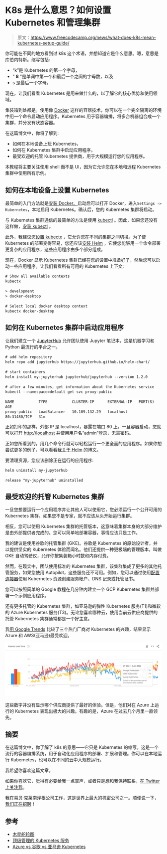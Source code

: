# K8s 是什么意思？如何设置 Kubernetes 和管理集群

> 原文：<https://www.freecodecamp.org/news/what-does-k8s-mean-kubernetes-setup-guide/>

你可能在不同的地方看到过 k8s 这个术语，并想知道它是什么意思。嗯，意思是库伯内特斯。缩写包括:

*   “k”是 Kubernetes 的第一个字母，
*   " **8** "是单词中第一个和最后一个之间的字母数，以及
*   s 是最后一个字母。

现在，让我们看看 Kubernetes 是用来做什么的，以了解它的核心优势和使用领域。

集装箱到处都是。使用像 [Docker](https://www.docker.com/) 这样的容器技术，你可以在一个完全隔离的环境中用一个命令启动应用程序。Kubernetes 用于容器编排，将多台机器组合成一个集群，并分发有状态容器。

在这篇博文中，你将了解到:

*   如何在本地设备上玩 Kubernetes，
*   如何在 Kubernetes 集群中启动应用程序，
*   最受欢迎的托管 Kubernetes 提供商，用于大规模运行您的应用程序。

本教程将主要关注使用 shell 而不是 UI，因为它允许您在本地和远程 Kubernetes 集群中使用所有示例。

## 如何在本地设备上设置 Kubernetes

最简单的入门方法就是[安装 Docker。](https://www.docker.com/get-started/)启动后可以打开 Docker，进入`Settings -> Kubernetes`，本地启用 Kubernetes。确认后，您的 Kubernetes 集群将启动。

与 Kubernetes 集群通信的最简单的方法是使用 [kubectl](https://github.com/kubernetes/kubectl) 。因此，如果您还没有这样做，[安装 kubectl](https://kubernetes.io/docs/tasks/tools/#kubectl) 。

此外，我建议您[设置 kubectx](https://github.com/ahmetb/kubectx) ，它允许您在不同的集群之间切换。为了使 Kubernetes 的部署变得容易，您还应该[安装 Helm](https://helm.sh/docs/intro/install/) ，它使您能够用一个命令部署更复杂的应用程序，这些应用程序由多个部分组成。

现在，Docker 显示 Kubernetes 集群已经在您的设置中准备好了，然后您可以启动一些应用程序。让我们看看所有可用的 Kubernetes 上下文:

```
# Show all available contexts
kubectx

> development
> docker-desktop

# Select local docker desktop context
kubectx docker-desktop
```

## 如何在 Kubernetes 集群中启动应用程序

让我们建立一个 [JupyterHub](https://jupyterhub.readthedocs.io/en/stable/) 允许团队使用 Jupyter 笔记本，这是机器学习和 Python 最流行的平台之一。

```
# add helm repository
helm repo add jupyterhub https://jupyterhub.github.io/helm-chart/

# start containers
helm install my-jupyterhub jupyterhub/jupyterhub --version 1.2.0

# after a few minutes, get information about the Kubernetes service
kubectl --namespace=default get svc proxy-public

NAME           TYPE           CLUSTER-IP      EXTERNAL-IP   PORT(S)        AGE
proxy-public   LoadBalancer   10.109.132.29   localhost     80:31480/TCP   31m
```

正如打印的那样，外部 IP 是 localhost，暴露在端口 80 上。一旦容器启动，您就可以打开 [http://localhost](http://localhost) 并使用用户名“admin”登录，无需密码。

正如您所看到的，用几个命令行就可以轻松运行一个更全面的应用程序。如果你想尝试更多的例子，可以看看[我关于 Helm](https://www.freecodecamp.org/news/helm-charts-tutorial-the-kubernetes-package-manager-explained/) 的博文。

要清理资源，您应该删除正在运行的应用程序:

```
helm uninstall my-jupyterhub

release "my-jupyterhub" uninstalled
```

## 最受欢迎的托管 Kubernetes 集群

一旦您想要运行一个应用程序并让其他人可以使用它，您必须运行一个公开可用的 Kubernetes 集群。如果您不是专家，就不应该从头开始运行集群。

相反，您可以使用 Kubernetes 集群的托管版本，这意味着集群本身的大部分维护是由外部提供者完成的。您可以简单地部署容器，事情应该只是工作。

我的建议是使用谷歌的托管集群 (GKE)。谷歌是 Kubernetes 的原始设计者，并以提供坚实的 Kubernetes 体验而闻名。他们还提供一种更极端的管理版本，叫做 GKE 自动驾驶仪，允许你按集装箱小时数和内存付费。

然而，在现实中，团队使用标准的 Kubernetes 集群，该集群集成了更多的其他托管服务，如果您使用 Autopilot，这些服务还不可用。例如，您可以通过使用[配置连接器](https://cloud.google.com/config-connector/docs/overview)使用 Kubernetes 资源创建服务帐户、DNS 记录或托管证书。

您可以按照简单的 Google 教程在几分钟内建立一个 GCP Kubernetes 集群并部署一个示例应用程序。

还有更多托管的 Kubernetes 集群，如亚马逊的弹性 Kubernetes 服务(T1)和微软的 Azure Kubernetes 服务(T3)。无论您喜欢哪种云，使用当前云供应商提供的托管 Kubernetes 集群通常都是一个好主意。

我[用 Google Trends](https://trends.google.com/trends/explore?date=today%205-y&q=Google%20Kubernetes,AWS%20Kubernetes,Azure%20Kubernetes) 比较了三个热门厂商对 Kubernetes 的兴趣，结果显示 Azure 和 AWS(亚马逊)最受欢迎。

![Screenshot-2022-06-05-at-11.01.31](img/4583f37058df9da5334373d5a0c05549.png)

这些数字并没有显示哪个供应商提供了最好的体验。但是，他们对在 Azure 上运行的 Kubernetes 表现出极大的兴趣。有趣的是，Azure 在过去几个月里一直领先。

## 摘要

在这篇博文中，你了解了 k8s 的意思——它只是 Kubernetes 的缩写。这是一个流行的容器编排系统，用于自动化应用程序的部署、扩展和管理。你可以在本地运行 Kubernetes，也可以在不同的云中大规模运行。

我希望你喜欢这篇文章。

如果你喜欢它，觉得有必要给我一点掌声，或者只是想和我保持联系，[在 Twitter 上关注我](https://twitter.com/sesigl)。

我在易贝·克莱南泽根公司工作，这是世界上最大的机密公司之一。顺便说一下，[我们正在招聘](https://www.ebay-kleinanzeigen.de/careers)！

## 参考

*   [木星舵轮图](https://artifacthub.io/packages/helm/jupyterhub/jupyterhub?modal=values)
*   [顶级管理的 Kubernetes 服务](https://techgenix.com/top-managed-kubernetes-services/)
*   [Azure vs 谷歌 vs 亚马逊 Kubernetes](https://www.linkedin.com/pulse/aks-vs-eks-gke-managed-kubernetes-services-compared-yarden-fayer/?trk=public_profile_article_view)